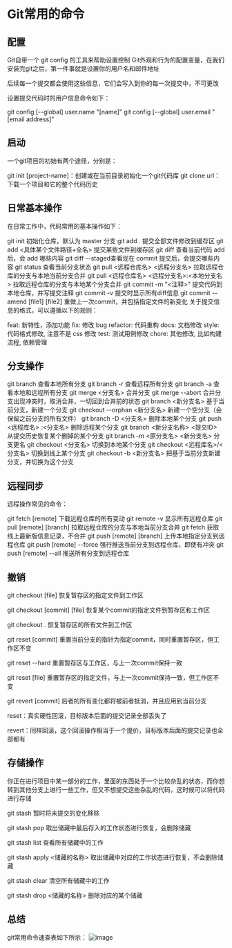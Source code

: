 # Git常用的命令

## 配置

Git自带一个 git config 的工具来帮助设置控制 Git外观和行为的配置变量，在我们安装完git之后，第一件事就是设置你的用户名和邮件地址

后续每一个提交都会使用这些信息，它们会写入到你的每一次提交中，不可更改

设置提交代码时的用户信息命令如下：

git config [--global] user.name "[name]"
git config [--global] user.email "[email address]"

## 启动

一个git项目的初始有两个途径，分别是：

git init [project-name]：创建或在当前目录初始化一个git代码库
git clone url：下载一个项目和它的整个代码历史

## 日常基本操作

在日常工作中，代码常用的基本操作如下：

git init 初始化仓库，默认为 master 分支
git add . 提交全部文件修改到缓存区
git add <具体某个文件路径+全名> 提交某些文件到缓存区
git diff 查看当前代码 add后，会 add 哪些内容
git diff --staged查看现在 commit 提交后，会提交哪些内容
git status 查看当前分支状态
git pull <远程仓库名> <远程分支名> 拉取远程仓库的分支与本地当前分支合并
git pull <远程仓库名> <远程分支名>:<本地分支名> 拉取远程仓库的分支与本地某个分支合并
git commit -m "<注释>" 提交代码到本地仓库，并写提交注释
git commit -v 提交时显示所有diff信息
git commit --amend [file1] [file2] 重做上一次commit，并包括指定文件的新变化
关于提交信息的格式，可以遵循以下的规则：

feat: 新特性，添加功能
fix: 修改 bug
refactor: 代码重构
docs: 文档修改
style: 代码格式修改, 注意不是 css 修改
test: 测试用例修改
chore: 其他修改, 比如构建流程, 依赖管理

## 分支操作

git branch 查看本地所有分支
git branch -r 查看远程所有分支
git branch -a 查看本地和远程所有分支
git merge <分支名> 合并分支
git merge --abort 合并分支出现冲突时，取消合并，一切回到合并前的状态
git branch <新分支名> 基于当前分支，新建一个分支
git checkout --orphan <新分支名> 新建一个空分支（会保留之前分支的所有文件）
git branch -D <分支名> 删除本地某个分支
git push <远程库名> :<分支名> 删除远程某个分支
git branch <新分支名称> <提交ID> 从提交历史恢复某个删掉的某个分支
git branch -m <原分支名> <新分支名> 分支更名
git checkout <分支名> 切换到本地某个分支
git checkout <远程库名>/<分支名> 切换到线上某个分支
git checkout -b <新分支名> 把基于当前分支新建分支，并切换为这个分支

## 远程同步

远程操作常见的命令：

git fetch [remote] 下载远程仓库的所有变动
git remote -v 显示所有远程仓库
git pull [remote] [branch] 拉取远程仓库的分支与本地当前分支合并
git fetch 获取线上最新版信息记录，不合并
git push [remote] [branch] 上传本地指定分支到远程仓库
git push [remote] --force 强行推送当前分支到远程仓库，即使有冲突
git push [remote] --all 推送所有分支到远程仓库

## 撤销

git checkout [file] 恢复暂存区的指定文件到工作区

git checkout [commit] [file] 恢复某个commit的指定文件到暂存区和工作区

git checkout . 恢复暂存区的所有文件到工作区

git reset [commit] 重置当前分支的指针为指定commit，同时重置暂存区，但工作区不变

git reset --hard 重置暂存区与工作区，与上一次commit保持一致

git reset [file] 重置暂存区的指定文件，与上一次commit保持一致，但工作区不变

git revert [commit] 后者的所有变化都将被前者抵消，并且应用到当前分支

reset：真实硬性回滚，目标版本后面的提交记录全部丢失了

revert：同样回滚，这个回滚操作相当于一个提价，目标版本后面的提交记录也全部都有

## 存储操作

你正在进行项目中某一部分的工作，里面的东西处于一个比较杂乱的状态，而你想转到其他分支上进行一些工作，但又不想提交这些杂乱的代码，这时候可以将代码进行存储

git stash 暂时将未提交的变化移除

git stash pop 取出储藏中最后存入的工作状态进行恢复，会删除储藏

git stash list 查看所有储藏中的工作

git stash apply <储藏的名称> 取出储藏中对应的工作状态进行恢复，不会删除储藏

git stash clear 清空所有储藏中的工作

git stash drop <储藏的名称> 删除对应的某个储藏

## 总结

git常用命令速查表如下所示：
![image](https://static.vue-js.com/0a10f3c0-f7b0-11eb-991d-334fd31f0201.png)
